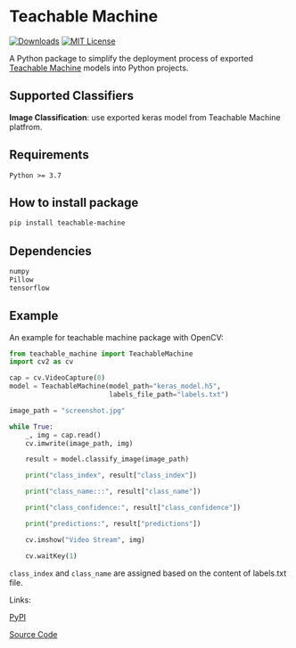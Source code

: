 # Teachable Machine

[![Downloads](https://static.pepy.tech/badge/teachable-machine)](https://pepy.tech/project/teachable-machine)
[![MIT License](https://img.shields.io/badge/License-MIT-green.svg)](https://choosealicense.com/licenses/mit/)

A Python package to simplify the deployment process of exported [Teachable Machine](https://teachablemachine.withgoogle.com/) models into Python projects.

## Supported Classifiers

**Image Classification**: use exported keras model from Teachable Machine platfrom.

## Requirements

``` Python >= 3.7 ```

## How to install package

```bash
pip install teachable-machine
```

## Dependencies

```bash
numpy
Pillow
tensorflow
```

## Example

An example for teachable machine package with OpenCV:

```python
from teachable_machine import TeachableMachine
import cv2 as cv

cap = cv.VideoCapture(0)
model = TeachableMachine(model_path="keras_model.h5",
                         labels_file_path="labels.txt")

image_path = "screenshot.jpg"

while True:
    _, img = cap.read()
    cv.imwrite(image_path, img)

    result = model.classify_image(image_path)

    print("class_index", result["class_index"])

    print("class_name:::", result["class_name"])

    print("class_confidence:", result["class_confidence"])

    print("predictions:", result["predictions"])

    cv.imshow("Video Stream", img)

    cv.waitKey(1)
```

`class_index` and `class_name`  are assigned based on the content of labels.txt file.

Links:

[PyPI](https://pypi.org/project/teachable-machine/)

[Source Code](https://github.com/MeqdadDev/teachable-machine)
